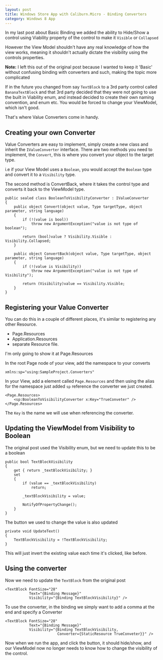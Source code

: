 ```yaml
---
layout: post
title: Windows Store App with Caliburn.Micro - Binding Converters
category: Windows 8 App
---
```


In my last post about Basic Binding we added the ability to Hide/Show a control using Viability property of the control to make it `Visible` or `Collapsed`

However the View Model shouldn't have any real knowledge of how the view works, meaning it shouldn't actually dictate the visibility using the controls properties.

<span class="note">**Note:** I left this out of the original post because I wanted to keep it 'Basic' without confusing binding with converters and such, making the topic more complicated</span>

If in the future you changed from say `TextBlock` to a 3rd party control called `BananaTextBlock` and that 3rd party decided that they were not going to use the built in Viability enum, and instead decided to create their own naming convention, and enum etc. You would be forced to change your ViewModel, which isn't good.

That's where Value Converters come in handy. 

<!--excerpt-->

## Creating your own Converter

Value Converters are easy to implement, simply create a new class and inherit the `IValueConverter` interface. There are two methods you need to implement, the `Convert`, this is where you convert your object to the target type. 

i.e if your View Model uses a `Boolean`, you would accept the `Boolean` type and convert it to a `Visibility` type. 

The second method is ConvertBack, where it takes the control type and converts it back to the ViewModel type. 

    public sealed class BooleanToVisibilityConverter : IValueConverter
    {
        public object Convert(object value, Type targetType, object parameter, string language)
        {
            if (!(value is bool))
                throw new ArgumentException("value is not type of boolean");        
        
            return (bool)value ? Visibility.Visible : Visibility.Collapsed;
        }

        public object ConvertBack(object value, Type targetType, object parameter, string language)
        {
            if (!(value is Visibility))
                throw new ArgumentException("value is not type of Visibility");
                
            return (Visibility)value == Visibility.Visible;
        }
    }
    
## Registering your Value Converter

You can do this in a couple of different places, it's similar to registering any other Resource.

- Page.Resources
- Application.Resources
- separate Resource file. 

I'm only going to show it at Page.Resources

In the root Page node of your view, add the namespace to your converts

    xmlns:sp="using:SampleProject.Converters"

In your View, add a element called `Page.Resources` and then using the alias for the namespace just added `sp` reference the converter we just created.

    <Page.Resources>
        <sp:BooleanToVisibilityConverter x:Key="TrueConveter" />
    </Page.Resources>
    
The `Key` is the name we will use when referencing the converter.

## Updating the ViewModel from Visibility to Boolean

The original post used the Visibility enum, but we need to update this to be a boolean

    public bool TextBlockVisibility
    {
        get { return _textBlockVisibility; }
        set
        {
            if (value == _textBlockVisibility)
                return;

            _textBlockVisibility = value;

            NotifyOfPropertyChange();
        }
    }

The button we used to change the value is also updated

    private void UpdateText()
    {
        TextBlockVisibility = !TextBlockVisibility;
    }

This will just invert the existing value each time it's clicked, like before.

## Using the converter

Now we need to update the `TextBlock` from the original post

    <TextBlock FontSize="28" 
               Text="{Binding Message}" 
               Visibility="{Binding TextBlockVisibility}" />
    
To use the converter, in the binding we simply want to add a comma at the end and specify a Converter

    <TextBlock FontSize="28"
               Text="{Binding Message}"
               Visibility="{Binding TextBlockVisibility,
                            Converter={StaticResource TrueConveter}}" />
                                    
Now when we run the app, and click the button, it should hide/show, and our ViewModel now no longer needs to know how to change the visibility of the control. 
